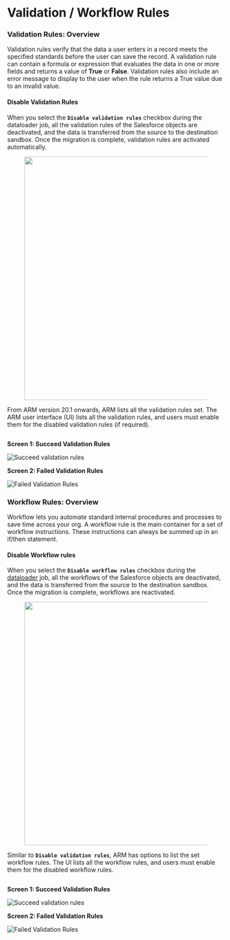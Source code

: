 # Validation / Workflow Rules

### Validation Rules: Overview <a href="#validation-rules-overview" id="validation-rules-overview"></a>

Validation rules verify that the data a user enters in a record meets the specified standards before the user can save the record. A validation rule can contain a formula or expression that evaluates the data in one or more fields and returns a value of **True** or **False**. Validation rules also include an error message to display to the user when the rule returns a True value due to an invalid value.&#x20;

#### Disable Validation Rules <a href="#disable-validation-rules" id="disable-validation-rules"></a>

When you select the **`Disable validation rules`** checkbox during the dataloader job, all the validation rules of the Salesforce objects are deactivated, and the data is transferred from the source to the destination sandbox. Once the migration is complete, validation rules are activated automatically.

<figure><img src="https://cdn.document360.io/8711f4e7-c040-4616-aac9-d947f87e4619/Images/Documentation/image-250.png" alt="" width="563"><figcaption></figcaption></figure>

From ARM version 20.1 onwards, ARM lists all the validation rules set. The ARM user interface (UI) lists all the validation rules, and users must enable them for the disabled validation rules (if required).

<figure><img src="https://cdn.document360.io/8711f4e7-c040-4616-aac9-d947f87e4619/Images/Documentation/image-198.png" alt=""><figcaption></figcaption></figure>

**Screen 1: Succeed Validation Rules**

![Succeed validation rules](https://cdn.document360.io/8711f4e7-c040-4616-aac9-d947f87e4619/Images/Documentation/image-798\(1\).png)

**Screen 2: Failed Validation Rules**

![Failed Validation Rules](https://cdn.document360.io/8711f4e7-c040-4616-aac9-d947f87e4619/Images/Documentation/image-686\(2\).png)

### Workflow Rules: Overview <a href="#workflow-rules-overview" id="workflow-rules-overview"></a>

Workflow lets you automate standard internal procedures and processes to save time across your org. A workflow rule is the main container for a set of workflow instructions. These instructions can always be summed up in an if/then statement.&#x20;

#### Disable Workflow rules <a href="#disable-workflow-rules" id="disable-workflow-rules"></a>

When you select the **`Disable workflow rules`** checkbox during the [dataloader](https://www.autorabit.com/wp-content/uploads/2020/12/Salesforce-Data-Loader-1.pdf) job, all the workflows of the Salesforce objects are deactivated, and the data is transferred from the source to the destination sandbox. Once the migration is complete, workflows are reactivated.

<figure><img src="https://cdn.document360.io/8711f4e7-c040-4616-aac9-d947f87e4619/Images/Documentation/image-50.png" alt="" width="563"><figcaption></figcaption></figure>

Similar to **`Disable validation rules`**, ARM has options to list the set workflow rules. The UI lists all the workflow rules, and users must enable them for the disabled workflow rules.

<figure><img src="https://cdn.document360.io/8711f4e7-c040-4616-aac9-d947f87e4619/Images/Documentation/image-971.png" alt=""><figcaption></figcaption></figure>

**Screen 1: Succeed Validation Rules**

![Succeed validation rules](https://cdn.document360.io/8711f4e7-c040-4616-aac9-d947f87e4619/Images/Documentation/image-237.png)

**Screen 2: Failed Validation Rules**

![Failed Validation Rules](https://cdn.document360.io/8711f4e7-c040-4616-aac9-d947f87e4619/Images/Documentation/image-711.png)
